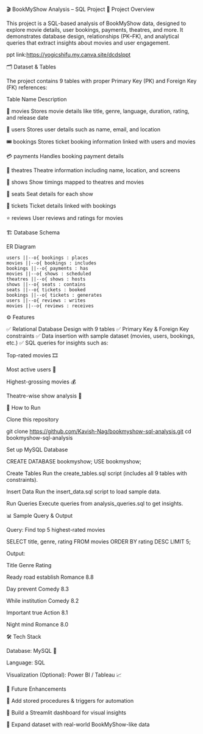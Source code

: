 🎬 BookMyShow Analysis – SQL Project
📌 Project Overview

This project is a SQL-based analysis of BookMyShow data, designed to explore movie details, user bookings, payments, theatres, and more.
It demonstrates database design, relationships (PK–FK), and analytical queries that extract insights about movies and user engagement.

ppt link:https://yogicshifu.my.canva.site/dcdslppt

🗂️ Dataset & Tables

The project contains 9 tables with proper Primary Key (PK) and Foreign Key (FK) references:

Table Name	Description

🎥 movies	Stores movie details like title, genre, language, duration, rating, and release date

👤 users	Stores user details such as name, email, and location

🎟️ bookings	Stores ticket booking information linked with users and movies

💳 payments	Handles booking payment details

🏢 theatres	Theatre information including name, location, and screens

📅 shows	Show timings mapped to theatres and movies

💺 seats	Seat details for each show

🎫 tickets	Ticket details linked with bookings

⭐ reviews	User reviews and ratings for movies

🏗️ Database Schema

ER Diagram
    
    users ||--o{ bookings : places
    movies ||--o{ bookings : includes
    bookings ||--o{ payments : has
    movies ||--o{ shows : scheduled
    theatres ||--o{ shows : hosts
    shows ||--o{ seats : contains
    seats ||--o{ tickets : booked
    bookings ||--o{ tickets : generates
    users ||--o{ reviews : writes
    movies ||--o{ reviews : receives

⚙️ Features

✅ Relational Database Design with 9 tables
✅ Primary Key & Foreign Key constraints
✅ Data insertion with sample dataset (movies, users, bookings, etc.)
✅ SQL queries for insights such as:

Top-rated movies 🎞️

Most active users 👥

Highest-grossing movies 💰

Theatre-wise show analysis 🏢

🚀 How to Run

Clone this repository

git clone https://github.com/Kavish-Nag/bookmyshow-sql-analysis.git
cd bookmyshow-sql-analysis


Set up MySQL Database

CREATE DATABASE bookmyshow;
USE bookmyshow;


Create Tables
Run the create_tables.sql script (includes all 9 tables with constraints).

Insert Data
Run the insert_data.sql script to load sample data.

Run Queries
Execute queries from analysis_queries.sql to get insights.

📊 Sample Query & Output

Query: Find top 5 highest-rated movies

SELECT title, genre, rating
FROM movies
ORDER BY rating DESC
LIMIT 5;


Output:

Title	Genre	Rating

Ready road establish	Romance	8.8

Day prevent	Comedy	8.3

While institution	Comedy	8.2

Important true	Action	8.1

Night mind	Romance	8.0

🛠️ Tech Stack

Database: MySQL 🐬

Language: SQL

Visualization (Optional): Power BI / Tableau 📈

📌 Future Enhancements

🔹 Add stored procedures & triggers for automation

🔹 Build a Streamlit dashboard for visual insights

🔹 Expand dataset with real-world BookMyShow-like data
